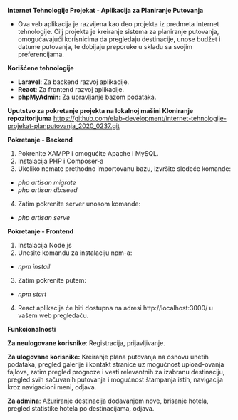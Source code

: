 **Internet Tehnologije Projekat - Aplikacija za Planiranje Putovanja**
*	Ova veb aplikacija je razvijena kao deo projekta iz predmeta Internet tehnologije. Cilj projekta je kreiranje sistema za planiranje putovanja, omogućavajući korisnicima da pregledaju destinacije, unose budžet i datume putovanja, te dobijaju preporuke u skladu sa svojim preferencijama.
  
**Korišćene tehnologije**
*	**Laravel**: Za backend razvoj aplikacije.
*	**React**: Za frontend razvoj aplikacije.
*	**phpMyAdmin**: Za upravljanje bazom podataka.

**Uputstvo za pokretanje projekta na lokalnoj mašini
Kloniranje repozitorijuma**
https://github.com/elab-development/internet-tehnologije-projekat-planputovanja_2020_0237.git

**Pokretanje - Backend**
1.	Pokrenite XAMPP i omogućite Apache i MySQL.
2.	Instalacija PHP i Composer-a
3.	Ukoliko nemate prethodno importovanu bazu, izvršite sledeće komande:
*	_php artisan migrate_
*	_php artisan db:seed_
4.	Zatim pokrenite server unosom komande:
*	_php artisan serve_

**Pokretanje - Frontend**
1.	Instalacija Node.js
2.	Unesite komandu za instalaciju npm-a:
*	_npm install_
3.	Zatim pokrenite putem:
*	_npm start_
4.	React aplikacija će biti dostupna na adresi http://localhost:3000/ u vašem web pregledaču.


**Funkcionalnosti**

**Za neulogovane korisnike**: Registracija, prijavljivanje.

**Za ulogovane korisnike:**  Kreiranje plana putovanja na osnovu unetih podataka, pregled galerije i kontakt stranice uz mogućnost upload-ovanja fajlova, zatim pregled prognoze i vesti relevantnih za izabranu destinaciju, pregled svih sačuvanih putovanja i mogućnost štampanja istih, navigacija kroz navigacioni meni, odjava.

**Za admina**: Ažuriranje destinacija dodavanjem nove, brisanje hotela, pregled statistike hotela po destinacijama, odjava.


